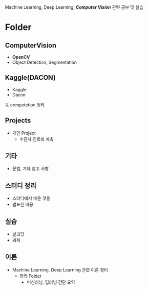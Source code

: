 Machine Learning, Deep Learning, ***Computer Vision*** 관련 공부 및 실습
# Folder
## ComputerVision
- **OpenCV**
- Object Detection, Segmentation

## Kaggle(DACON)
- Kaggle
- Dacon

등 competetion 정리

## Projects
- 개인 Project
  - 수진자 진료비 예측

## 기타
- 문법, 기타 참고 사항

## 스터디 정리
- 스터디에서 배운 것들
- 발표한 내용

## 실습
- 날코딩
- 과제

## 이론
- Machine Learning, Deep Learning 관련 이론 정리
  - 정리 Folder
    - 머신러닝, 딥러닝 간단 요약
